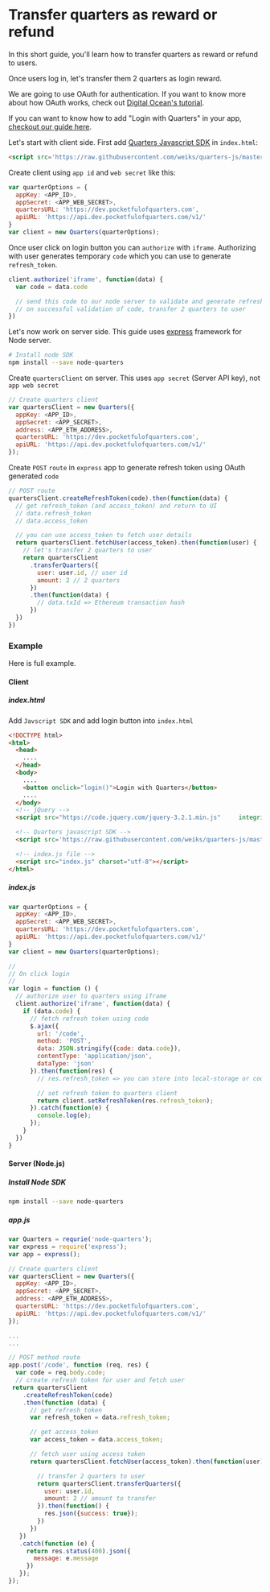 # Transfer quarters as reward or refund

In this short guide, you'll learn how to transfer quarters as reward or refund
to users.

Once users log in, let's transfer them 2 quarters as login reward.

We are going to use OAuth for authentication. If you want to know more about how
OAuth works, check out
[Digital Ocean's tutorial](https://www.digitalocean.com/community/tutorials/an-introduction-to-oauth-2).

If you can want to know how to add "Login with Quarters" in your app,
[checkout our guide here](./login-quarters.md).

Let's start with client side. First add [Quarters Javascript SDK](../sdk/js.md)
in `index.html`:

```html
<script src='https://raw.githubusercontent.com/weiks/quarters-js/master/lib/Quarters.min.js'></script>
```

Create client using `app id` and `web secret` like this:

```js
var quarterOptions = {
  appKey: <APP_ID>,
  appSecret: <APP_WEB_SECRET>,
  quartersURL: 'https://dev.pocketfulofquarters.com',
  apiURL: 'https://api.dev.pocketfulofquarters.com/v1/'
}
var client = new Quarters(quarterOptions);
```

Once user click on login button you can `authorize` with `iframe`. Authorizing
with user generates temporary `code` which you can use to generate
`refresh_token`.

```js
client.authorize('iframe', function(data) {
  var code = data.code

  // send this code to our node server to validate and generate refresh_token
  // on successful validation of code, transfer 2 quarters to user
})
```

Let's now work on server side. This guide uses [express](http://expressjs.com/)
framework for Node server.

```bash
# Install node SDK
npm install --save node-quarters
```

Create `quartersClient` on server. This uses `app secret` (Server API key), not
`app web secret`

```js
// Create quarters client
var quartersClient = new Quarters({
  appKey: <APP_ID>,
  appSecret: <APP_SECRET>,
  address: <APP_ETH_ADDRESS>,
  quartersURL: 'https://dev.pocketfulofquarters.com',
  apiURL: 'https://api.dev.pocketfulofquarters.com/v1/'
});
```

Create `POST` `route` in `express` app to generate refresh token using OAuth
generated `code`

```js
// POST route
quartersClient.createRefreshToken(code).then(function(data) {
  // get refresh_token (and access_token) and return to UI
  // data.refresh_token
  // data.access_token

  // you can use access_token to fetch user details
  return quartersClient.fetchUser(access_token).then(function(user) {
    // let's transfer 2 quarters to user
    return quartersClient
      .transferQuarters({
        user: user.id, // user id
        amount: 2 // 2 quarters
      })
      .then(function(data) {
        // data.txId => Ethereum transaction hash
      })
  })
})
```

### Example

Here is full example.

#### Client

##### index.html

Add `Javscript SDK` and add login button into `index.html`

```html
<!DOCTYPE html>
<html>
  <head>
    ....
  </head>
  <body>
    ....
    <button onclick="login()">Login with Quarters</button>
    ....
  </body>
  <!-- jQuery -->
  <script src="https://code.jquery.com/jquery-3.2.1.min.js"     integrity="sha256-hwg4gsxgFZhOsEEamdOYGBf13FyQuiTwlAQgxVSNgt4=" crossorigin="anonymous"></script>

  <!-- Quarters javascript SDK -->
  <script src='https://raw.githubusercontent.com/weiks/quarters-js/master/lib/Quarters.min.js'></script>

  <!-- index.js file -->
  <script src="index.js" charset="utf-8"></script>
</html>
```

##### index.js

```js
var quarterOptions = {
  appKey: <APP_ID>,
  appSecret: <APP_WEB_SECRET>,
  quartersURL: 'https://dev.pocketfulofquarters.com',
  apiURL: 'https://api.dev.pocketfulofquarters.com/v1/'
}
var client = new Quarters(quarterOptions);

//
// On click login
//
var login = function () {
  // authorize user to quarters using iframe
  client.authorize('iframe', function(data) {
    if (data.code) {
      // fetch refresh token using code
      $.ajax({
        url: '/code',
        method: 'POST',
        data: JSON.stringify({code: data.code}),
        contentType: 'application/json',
        dataType: 'json'
      }).then(function(res) {
        // res.refresh_token => you can store into local-storage or cookies

        // set refresh token to quarters client
        return client.setRefreshToken(res.refresh_token);
      }).catch(function(e) {
        console.log(e);
      });
    }
  })
}
```

#### Server (Node.js)

##### Install Node SDK

```bash
npm install --save node-quarters
```

##### app.js

```js
var Quarters = requrie('node-quarters');
var express = require('express');
var app = express();

// Create quarters client
var quartersClient = new Quarters({
  appKey: <APP_ID>,
  appSecret: <APP_SECRET>,
  address: <APP_ETH_ADDRESS>,
  quartersURL: 'https://dev.pocketfulofquarters.com',
  apiURL: 'https://api.dev.pocketfulofquarters.com/v1/'
});

...
...

// POST method route
app.post('/code', function (req, res) {
  var code = req.body.code;
  // create refresh token for user and fetch user
 return quartersClient
    .createRefreshToken(code)
    .then(function (data) {
      // get refresh_token
      var refresh_token = data.refresh_token;

      // get access_token
      var access_token = data.access_token;

      // fetch user using access token
      return quartersClient.fetchUser(access_token).then(function(user) {

        // transfer 2 quarters to user
        return quartersClient.transferQuarters({
          user: user.id,
          amount: 2 // amount to transfer
        }).then(function() {
          res.json({success: true});
        })
      })
   })
   .catch(function (e) {
     return res.status(400).json({
       message: e.message
     })
   });
});
```
